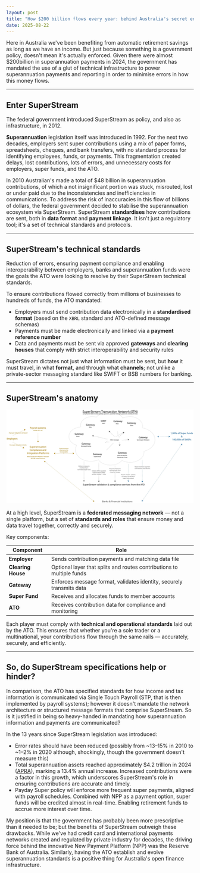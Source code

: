 ```yaml
---
layout: post
title: "How $200 billion flows every year: behind Australia's secret engine"
date: 2025-08-22
---
```


Here in Australia we've been benefiting from automatic retirement savings as long as we have an income. But just because something is a government policy, doesn't mean it's actually enforced. Given there were almost $200billion in superannuation payments in 2024, the government has mandated the use of a glut of technical infrastructure to power superannuation payments and reporting in order to minimise errors in how this money flows.

---

## Enter SuperStream

The federal government introduced SuperStream as policy, and also as infrastructure, in 2012. 

**Superannuation** legislation itself was introduced in 1992. For the next two decades, employers sent super contributions using a mix of paper forms, spreadsheets, cheques, and bank transfers, with no standard process for identifying employees, funds, or payments. This fragmentation created delays, lost contributions, lots of errors, and unnecessary costs for employers, super funds, and the ATO.

In 2010 Australian's made a total of \$48 billion in superannuation contributions, of which a not insignificant portion was stuck, misrouted, lost or under paid due to the inconsistencies and inefficiencies in communications. To address the risk of inaccuracies in this flow of billions of dollars, the federal government decided to stabilise the superannuation ecosystem via SuperStream. SuperStream **standardises** how contributions are sent, both in **data format** and **payment linkage**. It isn't just a regulatory tool; it's a set of technical standards and protocols.

---

## **SuperStream's technical standards**

Reduction of errors, ensuring payment compliance and enabling interoperability between employers, banks and superannuation funds were the goals the ATO were looking to resolve by their SuperStream technical standards. 

To ensure contributions flowed correctly from millions of businesses to hundreds of funds, the ATO mandated:

* Employers must send contribution data electronically in a **standardised format** (based on the `XBRL` standard and ATO-defined message schemas) 
* Payments must be made electronically and linked via a **payment reference number** 
* Data and payments must be sent via approved **gateways** and **clearing houses** that comply with strict interoperability and security rules 

SuperStream dictates not just what information must be sent, but **how** it must travel, in what **format**, and through what **channels**; not unlike a private-sector messaging standard like SWIFT or BSB numbers for banking.

---

## **SuperStream's anatomy**

![Superstream overview](/assets/images/2025-08-22-superstream-overview.jpg)

At a high level, SuperStream is a **federated messaging network** — not a single platform, but a set of **standards and roles** that ensure money and data travel together, correctly and securely.

Key components:

| **Component**      | **Role**                                                              |
| ------------------ | --------------------------------------------------------------------- |
| **Employer**       | Sends contribution payments and matching data file                    |
| **Clearing House** | Optional layer that splits and routes contributions to multiple funds |
| **Gateway**        | Enforces message format, validates identity, securely transmits data  |
| **Super Fund**     | Receives and allocates funds to member accounts                       |
| **ATO**            | Receives contribution data for compliance and monitoring              |

Each player must comply with **technical and operational standards** laid out by the ATO. This ensures that whether you're a sole trader or a multinational, your contributions flow through the same rails — accurately, securely, and efficiently.

---

## So, do SuperStream specifications help or hinder?

In comparison, the ATO has specified standards for how income and tax information is communicated via Single Touch Payroll (STP, that is then implemented by payroll systems); however it doesn't mandate the network architecture or structured message formats that comprise SuperStream. So is it justified in being so heavy-handed in mandating how superannuation information and payments are communicated? 

In the 13 years since SuperStream legislation was introduced:

* Error rates should have been reduced (possibly from ~13–15% in 2010 to ~1–2% in 2020 although, shockingly, though the government doesn't measure this)
* Total superannuation assets reached approximately $4.2 trillion in 2024 ([APRA][1]), marking a 13.4% annual increase. Increased contributions were a factor in this growth, which underscores SuperStream's role in ensuring contributions are accurate and timely.
* Payday Super policy will enforce more frequent super payments, aligned with payroll schedules. Combined with NPP as a payment option, super funds will be credited almost in real-time. Enabling retirement funds to accrue more interest over time.

[1]: https://www.apra.gov.au/news-and-publications/apra-releases-superannuation-statistics-for-december-2024?utm_source=chatgpt.com "APRA releases superannuation statistics for December 2024"

My position is that the government has probably been more prescriptive than it needed to be; but the benefits of SuperStream outweigh these drawbacks. While we've had credit card and international payments networks created and regulated by private industry for decades, the driving force behind the innovative New Payment Platform (NPP) was the Reserve Bank of Australia. Similarly, having the ATO establish and evolve superannuation standards is a positive thing for Australia's open finance infrastructure.
